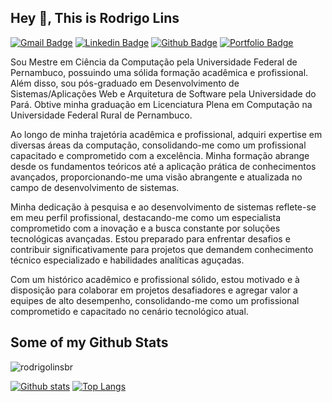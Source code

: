 ## Hey 👋, This is Rodrigo Lins
[![Gmail Badge](https://img.shields.io/badge/-rodrigolinsbr@gmail.com-c14438?style=flat&logo=Gmail&logoColor=white&link=mailto:rodrigolinsbr@gmail.com)](mailto:rodrigolinsbr@gmail.com) 
[![Linkedin Badge](https://img.shields.io/badge/-rodrigolinsbr?style=flat&logo=Linkedin&logoColor=white&link=https://www.linkedin.com/in/rodrigocavalcanti-lins-30337543/)](https://www.linkedin.com/in/rodrigolinsbr/) [![Github Badge](https://img.shields.io/badge/-rodrigolinsbr-grey?style=flat&logo=github&logoColor=white&link=https://github.com/rodrigolinsbr/)](https://www.github.com/rodrigolinsbr/) [![Portfolio Badge](https://img.shields.io/badge/portfolio-web-blue?style=flat&link=rodrigolinsbr@gihub.io/)](rodrigolinsbr@gihub.io/) <p align='left'>Sou Mestre em Ciência da Computação pela Universidade Federal de Pernambuco, possuindo uma sólida formação acadêmica e profissional. Além disso, sou pós-graduado em Desenvolvimento de Sistemas/Aplicações Web e Arquitetura de Software pela  Universidade do Pará. Obtive minha graduação em Licenciatura Plena em Computação na Universidade Federal Rural de Pernambuco.

Ao longo de minha trajetória acadêmica e profissional, adquiri expertise em diversas áreas da computação, consolidando-me como um profissional capacitado e comprometido com a excelência. Minha formação abrange desde os fundamentos teóricos até a aplicação prática de conhecimentos avançados, proporcionando-me uma visão abrangente e atualizada no campo de desenvolvimento de sistemas.

Minha dedicação à pesquisa e ao desenvolvimento de sistemas reflete-se em meu perfil profissional, destacando-me como um especialista comprometido com a inovação e a busca constante por soluções tecnológicas avançadas. Estou preparado para enfrentar desafios e contribuir significativamente para projetos que demandem conhecimento técnico especializado e habilidades analíticas aguçadas.

Com um histórico acadêmico e profissional sólido, estou motivado e à disposição para colaborar em projetos desafiadores e agregar valor a equipes de alto desempenho, consolidando-me como um profissional comprometido e capacitado no cenário tecnológico atual.</p>
## Some of my Github Stats
<p align=left> <img src=https://komarev.com/ghpvc/?username=rodrigolinsbr alt=rodrigolinsbr /> </p>

[![Github stats](https://github-readme-stats.vercel.app/api?username=rodrigolinsbr&show_icons=true&include_all_commits=true)](https://github.com/rodrigolinsbr/github-readme-stats)
[![Top Langs](https://github-readme-stats.vercel.app/api/top-langs/?username=rodrigolinsbr&layout=compact)](https://github.com/rodrigolinsbr/github-readme-stats)


